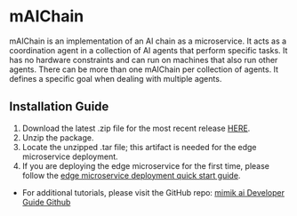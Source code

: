 # mAIChain
mAIChain is an implementation of an AI chain as a microservice. It acts as a coordination agent in a collection of AI agents that perform specific tasks. It has no hardware constraints and can run on machines that also run other agents. There can be more than one mAIChain per collection of agents. It defines a specific goal when dealing with multiple agents.

## Installation Guide

1. Download the latest .zip file for the most recent release [HERE](https://github.com/edgeMicroservice/mAI/releases).
2. Unzip the package.
3. Locate the unzipped .tar file; this artifact is needed for the edge microservice deployment.
4. If you are deploying the edge microservice for the first time, please follow the [edge microservice deployment quick start guide](https://devdocs.mimik.com/tutorials/01-submenu).

- For additional tutorials, please visit the GitHub repo: [mimik ai Developer Guide Github](https://github.com/mimik-mimOE-ai/mimOE-ai-developer-guide)
